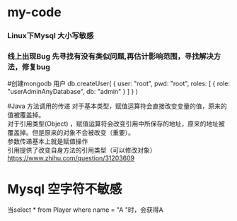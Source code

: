 # my-code
### Linux下Mysql 大小写敏感
### 线上出现Bug 先寻找有没有类似问题,再估计影响范围，寻找解决方法，修复bug

#创建mongodb 用户
db.createUser(
   {
     user: "root",
     pwd: "root",
     roles: [ { role: "userAdminAnyDatabase", db: "admin" } ]
   }
 )


#Java
方法调用的传递
对于基本类型，赋值运算符会直接改变变量的值，原来的值被覆盖掉。  
对于引用类型(Object) ，赋值运算符会改变引用中所保存的地址，原来的地址被覆盖掉。但是原来的对象不会被改变（重要）。  
参数传递基本上就是赋值操作  
引用提供了改变自身方法的引用类型（可以修改对象） 
https://www.zhihu.com/question/31203609

# Mysql 空字符不敏感
当select * from Player where name = "A "时，会获得A
